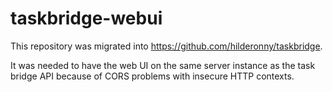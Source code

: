 # taskbridge-webui

This repository was migrated into https://github.com/hilderonny/taskbridge.

It was needed to have the web UI on the same server instance as the task bridge API because of CORS problems with insecure HTTP contexts.
